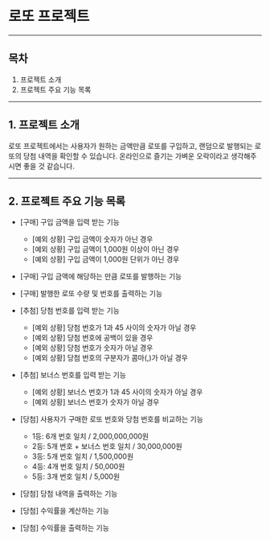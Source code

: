 # 로또 프로젝트

---

## 목차
1. 프로젝트 소개
2. 프로젝트 주요 기능 목록

---

## 1. 프로젝트 소개
로또 프로젝트에서는 사용자가 원하는 금액만큼 로또를 구입하고, 랜덤으로 발행되는 로또의 당첨 내역을 확인할 수 있습니다.
온라인으로 즐기는 가벼운 오락이라고 생각해주시면 좋을 것 같습니다.

---

## 2. 프로젝트 주요 기능 목록
- [구매] 구입 금액을 입력 받는 기능
  * [예외 상황] 구입 금액이 숫자가 아닌 경우
  * [예외 상황] 구입 금액이 1,000원 이상이 아닌 경우
  * [예외 상황] 구입 금액이 1,000원 단위가 아닌 경우


- [구매] 구입 금액에 해당하는 만큼 로또를 발행하는 기능


- [구매] 발행한 로또 수량 및 번호를 출력하는 기능


- [추첨] 당첨 번호를 입력 받는 기능
  * [예외 상황] 당첨 번호가 1과 45 사이의 숫자가 아닐 경우
  * [예외 상황] 당첨 번호에 공백이 있을 경우
  * [예외 상황] 당첨 번호가 숫자가 아닐 경우
  * [예외 상황] 당첨 번호의 구분자가 콤마(,)가 아닐 경우


- [추첨] 보너스 번호를 입력 받는 기능
  * [예외 상황] 보너스 번호가 1과 45 사이의 숫자가 아닐 경우
  * [예외 상황] 보너스 번호가 숫자가 아닐 경우


- [당첨] 사용자가 구매한 로또 번호와 당첨 번호를 비교하는 기능
  * 1등: 6개 번호 일치 / 2,000,000,000원 
  * 2등: 5개 번호 + 보너스 번호 일치 / 30,000,000원 
  * 3등: 5개 번호 일치 / 1,500,000원 
  * 4등: 4개 번호 일치 / 50,000원 
  * 5등: 3개 번호 일치 / 5,000원


- [당첨] 당첨 내역을 출력하는 기능


- [당첨] 수익률을 계산하는 기능


- [당첨] 수익률을 출력하는 기능
